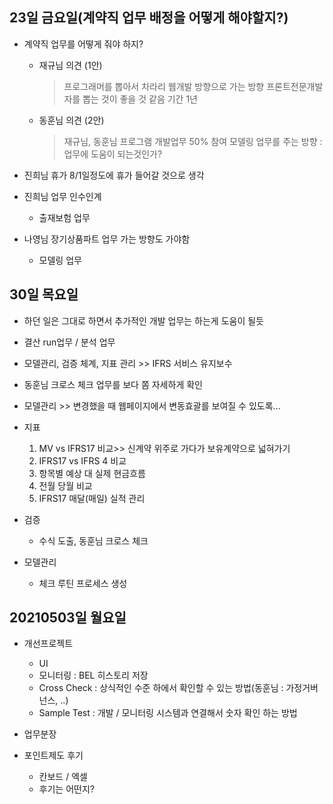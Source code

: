 ## 23일 금요일(계약직 업무 배정을 어떻게 해야할지?)

* 계약직 업무를 어떻게 줘야 하지?
   - 재규님 의견 (1안)
      > 프로그래머를 뽑아서 차라리 웹개발 방향으로 가는 방향
      > 프론트전문개발자를 뽑는 것이 좋을 것 같음 기간 1년

   - 동훈님 의견 (2안)
      > 재규님, 동훈님 프로그램 개발업무 50% 참여
      > 모델링 업무를 주는 방향 : 업무에 도움이 되는것인가?
     
* 진희님 휴가 8/1일정도에 휴가 들어갈 것으로 생각
* 진희님 업무 인수인계
   - 출재보험 업무
* 나영님 장기상품파트 업무 가는 방향도 가야함
   - 모델링 업무
   
## 30일 목요일

* 하던 일은 그대로 하면서 추가적인 개발 업무는 하는게 도움이 될듯 
* 결산 run업무 / 분석 업무 
* 모델관리, 검증 체계, 지표 관리 >> IFRS 서비스 유지보수 
* 동훈님 크로스 체크 업무를 보다 쫌 자세하게 확인
* 모델관리 >> 변경했을 때 웹페이지에서 변동효괄를 보여질 수 있도록... 

* 지표
	1. MV vs IFRS17 비교>> 신계약 위주로 가다가 보유계약으로 넓혀가기
	2. IFRS17 vs IFRS 4 비교
	3. 항목별  예상 대 실제 현금흐름
	4. 전월 당월 비교 
	5. IFRS17 매달(매일) 실적 관리

* 검증
  - 수식 도출, 동훈님 크로스 체크
  
* 모델관리 
   - 체크 루틴 프로세스 생성

## 20210503일 월요일

* 개선프로젝트
    - UI
    - 모니터링 : BEL 히스토리 저장
    - Cross Check : 상식적인 수준 하에서 확인할 수 있는 방법(동훈님 : 가정거버넌스, ..)
    - Sample Test : 개발 / 모니터링 시스템과 연결해서 숫자 확인 하는 방법

* 업무분장

* 포인트제도  후기
    - 칸보드 / 엑셀
    - 후기는 어떤지? 

<!--stackedit_data:
eyJoaXN0b3J5IjpbLTMwMDM2NTA2NywtMjExMDE5OTU3MiwtMT
U0NDEyNDAwMywtMTkyNDUyNTgxLDk4NDcxNTg5OSwtMTYwMzE3
MjkxMCwxNTk4NzI4NDIsLTIxNDI5OTc3MjEsLTk4NDIwMzIzOC
wtMTk3MjE4MTgzNCwxOTA3NzEzNTQyLC0xMTE2NjQzMDEsLTEw
NjgyMzMzOTIsLTEyNjkzNzAwODYsLTE5NTA1NDIxMzgsLTEzNT
EwNjk1MzldfQ==
-->